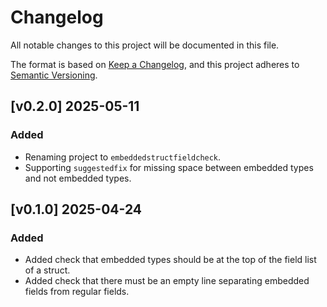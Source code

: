 # Changelog

All notable changes to this project will be documented in this file.

The format is based on [Keep a Changelog](https://keepachangelog.com/en/1.1.0/),
and this project adheres to [Semantic Versioning](https://semver.org/spec/v2.0.0.html).

## [v0.2.0] 2025-05-11

### Added

- Renaming project to `embeddedstructfieldcheck`.
- Supporting `suggestedfix` for missing space between embedded types and not embedded types.

## [v0.1.0] 2025-04-24

### Added

- Added check that embedded types should be at the top of the field list of a struct.
- Added check that there must be an empty line separating embedded fields from regular fields.